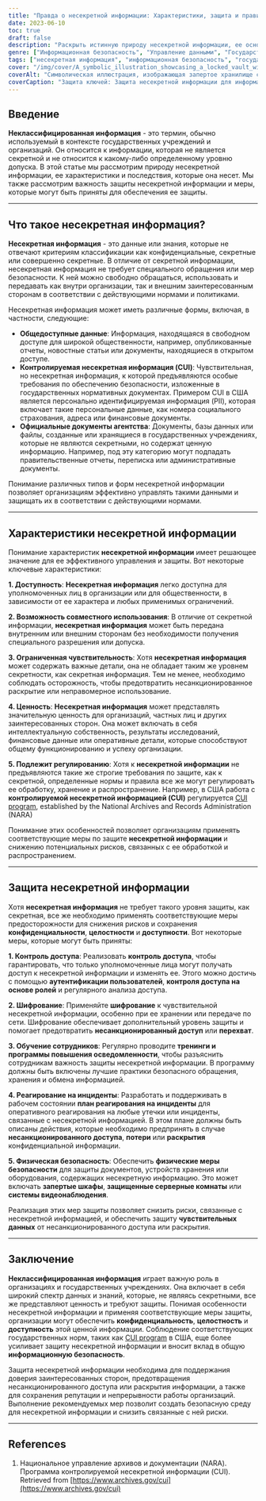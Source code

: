 ```yaml
---
title: "Правда о несекретной информации: Характеристики, защита и правила"
date: 2023-06-10
toc: true
draft: false
description: "Раскрыть истинную природу несекретной информации, ее основные характеристики, меры защиты и соответствующие нормативные документы для эффективной защиты."
genre: ["Информационная безопасность", "Управление данными", "Государственное регулирование", "Совместное использование информации", "Защита информации", "Конфиденциальность", "Снижение рисков", "Информационное управление", "Классификация данных", "Доступ к информации"]
tags: ["несекретная информация", "информационная безопасность", "государственные учреждения", "защита информации", "управление информацией", "контролируемая несекретная информация", "контроль доступа", "шифрование", "обучение сотрудников", "физическая безопасность", "классификация данных", "конфиденциальность", "информационное управление", "снижение рисков", "обмен информацией", "управление данными", "постановления правительства", "доступ к информации", "обеспечение безопасности", "меры безопасности", "конфиденциальная информация", "ценность несекретной информации", "общедоступные данные", "Программа CUI", "официальные документы учреждения", "доступность", "делимость", "ограниченная чувствительность", "ценность несекретной информации", "Положение о программе CUI", "реагирование на инциденты", "меры физической безопасности"]
cover: "/img/cover/A_symbolic_illustration_showcasing_a_locked_vault_with_uncl.png"
coverAlt: "Символическая иллюстрация, изображающая запертое хранилище с несекретной информацией внутри."
coverCaption: "Защита ключей: Защита несекретной информации для информационной безопасности"
---
```


## Введение

**Неклассифицированная информация** - это термин, обычно используемый в контексте государственных учреждений и организаций. Он относится к информации, которая не является секретной и не относится к какому-либо определенному уровню допуска. В этой статье мы рассмотрим природу несекретной информации, ее характеристики и последствия, которые она несет. Мы также рассмотрим важность защиты несекретной информации и меры, которые могут быть приняты для обеспечения ее защиты.

______

## Что такое несекретная информация?

**Несекретная информация** - это данные или знания, которые не отвечают критериям классификации как конфиденциальные, секретные или совершенно секретные. В отличие от секретной информации, несекретная информация не требует специального обращения или мер безопасности. К ней можно свободно обращаться, использовать и передавать как внутри организации, так и внешним заинтересованным сторонам в соответствии с действующими нормами и политиками.

Несекретная информация может иметь различные формы, включая, в частности, следующие:

- **Общедоступные данные**: Информация, находящаяся в свободном доступе для широкой общественности, например, опубликованные отчеты, новостные статьи или документы, находящиеся в открытом доступе.
- **Контролируемая несекретная информация (CUI)**: Чувствительная, но несекретная информация, к которой предъявляются особые требования по обеспечению безопасности, изложенные в государственных нормативных документах. Примером CUI в США является персонально идентифицируемая информация (PII), которая включает такие персональные данные, как номера социального страхования, адреса или финансовые документы.
- **Официальные документы агентства**: Документы, базы данных или файлы, созданные или хранящиеся в государственных учреждениях, которые не являются секретными, но содержат ценную информацию. Например, под эту категорию могут подпадать правительственные отчеты, переписка или административные документы.

Понимание различных типов и форм несекретной информации позволяет организациям эффективно управлять такими данными и защищать их в соответствии с действующими нормами.

______

## Характеристики несекретной информации

Понимание характеристик **несекретной информации** имеет решающее значение для ее эффективного управления и защиты. Вот некоторые ключевые характеристики:

**1. Доступность**: **Несекретная информация** легко доступна для уполномоченных лиц в организации или для общественности, в зависимости от ее характера и любых применимых ограничений.

**2. Возможность совместного использования**: В отличие от секретной информации, **несекретная информация** может быть передана внутренним или внешним сторонам без необходимости получения специального разрешения или допуска.

**3. Ограниченная чувствительность**: Хотя **несекретная информация** может содержать важные детали, она не обладает таким же уровнем секретности, как секретная информация. Тем не менее, необходимо соблюдать осторожность, чтобы предотвратить несанкционированное раскрытие или неправомерное использование.

**4. Ценность**: **Несекретная информация** может представлять значительную ценность для организаций, частных лиц и других заинтересованных сторон. Она может включать в себя интеллектуальную собственность, результаты исследований, финансовые данные или оперативные детали, которые способствуют общему функционированию и успеху организации.

**5. Подлежит регулированию**: Хотя к **несекретной информации** не предъявляются такие же строгие требования по защите, как к секретной, определенные нормы и правила все же могут регулировать ее обработку, хранение и распространение. Например, в США работа с **контролируемой несекретной информацией (CUI)** регулируется [CUI program](https://www.archives.gov/cui), established by the National Archives and Records Administration (NARA)

Понимание этих особенностей позволяет организациям применять соответствующие меры по защите **несекретной информации** и снижению потенциальных рисков, связанных с ее обработкой и распространением.

______

## Защита несекретной информации

Хотя **несекретная информация** не требует такого уровня защиты, как секретная, все же необходимо применять соответствующие меры предосторожности для снижения рисков и сохранения **конфиденциальности**, **целостности** и **доступности**. Вот некоторые меры, которые могут быть приняты:

**1. Контроль доступа**: Реализовать **контроль доступа**, чтобы гарантировать, что только уполномоченные лица могут получать доступ к несекретной информации и изменять ее. Этого можно достичь с помощью **аутентификации пользователей**, **контроля доступа на основе ролей** и регулярного анализа доступа.

**2. Шифрование**: Применяйте **шифрование** к чувствительной несекретной информации, особенно при ее хранении или передаче по сети. Шифрование обеспечивает дополнительный уровень защиты и помогает предотвратить **несанкционированный доступ** или **перехват**.

**3. Обучение сотрудников**: Регулярно проводите **тренинги и программы повышения осведомленности**, чтобы разъяснить сотрудникам важность защиты несекретной информации. В программу должны быть включены лучшие практики безопасного обращения, хранения и обмена информацией.

**4. Реагирование на инциденты**: Разработать и поддерживать в рабочем состоянии **план реагирования на инциденты** для оперативного реагирования на любые утечки или инциденты, связанные с несекретной информацией. В этом плане должны быть описаны действия, которые необходимо предпринять в случае **несанкционированного доступа**, **потери** или **раскрытия** конфиденциальной информации.

**5. Физическая безопасность**: Обеспечить **физические меры безопасности** для защиты документов, устройств хранения или оборудования, содержащих несекретную информацию. Это может включать **запертые шкафы**, **защищенные серверные комнаты** или **системы видеонаблюдения**.

Реализация этих мер защиты позволяет снизить риски, связанные с несекретной информацией, и обеспечить защиту **чувствительных данных** от несанкционированного доступа или раскрытия.

______

## Заключение

**Неклассифицированная информация** играет важную роль в организациях и государственных учреждениях. Она включает в себя широкий спектр данных и знаний, которые, не являясь секретными, все же представляют ценность и требуют защиты. Понимая особенности несекретной информации и применяя соответствующие меры защиты, организации могут обеспечить **конфиденциальность**, **целостность** и **доступность** этой ценной информации. Соблюдение соответствующих государственных норм, таких как [CUI program](https://www.archives.gov/cui) в США, еще более усиливает защиту несекретной информации и вносит вклад в общую **информационную безопасность**.

Защита несекретной информации необходима для поддержания доверия заинтересованных сторон, предотвращения несанкционированного доступа или раскрытия информации, а также для сохранения репутации и непрерывности работы организаций. Выполнение рекомендуемых мер позволит создать безопасную среду для несекретной информации и снизить связанные с ней риски.

______

## References

1. Национальное управление архивов и документации (NARA). Программа контролируемой несекретной информации (CUI). Retrieved from [https://www.archives.gov/cui](https://www.archives.gov/cui)
